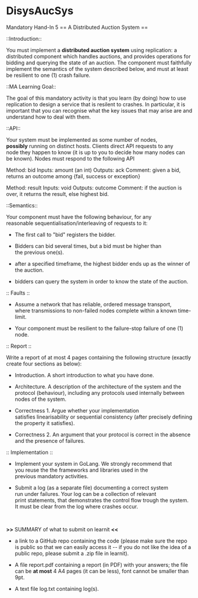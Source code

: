 # DisysAucSys
Mandatory Hand-In 5
== A Distributed Auction System ==

::Introduction::

You must implement a **distributed auction system** using replication: a distributed component which handles auctions, and provides operations for bidding and querying the state of an auction. The component must faithfully implement the semantics of the system described below, and must at least be resilient to one (1) crash failure.


::MA Learning Goal::

The goal of this mandatory activity is that you learn (by doing) how to use replication to design a service that is resilent to crashes. In particular, it is important that you can recognise what the key issues that may arise are and understand how to deal with them.


::API::

Your system must be implemented as some number of nodes, **possibly** running on distinct hosts. Clients direct API requests to any node they happen to know (it is up to you to decide how many nodes can be known). Nodes must respond to the following API

Method:  bid
Inputs:  amount (an int)
Outputs: ack
Comment: given a bid, returns an outcome among {fail, success or exception}

Method:  result
Inputs:  void
Outputs: outcome
Comment:  if the auction is over, it returns the result, else highest bid.


::Semantics::

Your component must have the following behaviour, for any reasonable sequentialisation/interleaving of requests to it:

- The first call to "bid" registers the bidder.

- Bidders can bid several times, but a bid must be higher than the previous one(s).

- after a specified timeframe, the highest bidder ends up as the winner of the auction.

- bidders can query the system in order to know the state of the auction.


:: Faults :: 

- Assume a network that has reliable, ordered message transport, where transmissions to non-failed nodes complete within a known time-limit.

- Your component must be resilient to the failure-stop failure of one  (1) node.


:: Report ::

Write a report of at most 4 pages containing the following structure (exactly create four sections as below):

- Introduction. A short introduction to what you have done.

- Architecture. A description of the architecture of the system and the protocol (behaviour), including any protocols used internally between nodes of the system.

- Correctness 1. Argue whether your implementation satisfies linearisability or sequential consistency (after precisely defining  the property it satisfies).

- Correctness 2. An argument that your protocol is correct in the absence and the presence of failures.


:: Implementation ::

- Implement your system in GoLang. We strongly recommend that you reuse the the frameworks and libraries used in the previous mandatory activities.

- Submit a log (as a separate file) documenting a correct system run under failures. Your log can be a collection of relevant print statements, that demonstrates the control flow trough the system. It must be clear from the log where crashes occur.

  


**>>** SUMMARY of what to submit on learnit **<<**

- a link to a GitHub repo containing the code (please make sure the repo is public so that we can easily access it -- if you do not like the idea of a public repo, please submit a .zip file in learnit).

- A file report.pdf containing a report (in PDF) with your answers; the file can be **at most** 4 A4 pages (it can be less), font cannot be smaller than 9pt.

- A text file log.txt containing log(s).